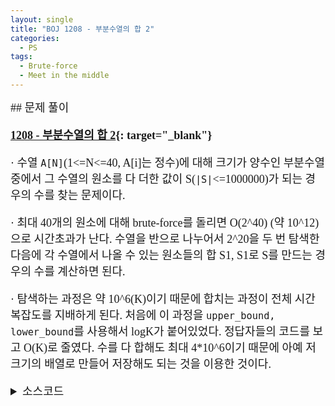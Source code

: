 ```yaml
---
layout: single
title: "BOJ 1208 - 부분수열의 합 2"
categories:
  - PS
tags:
  - Brute-force
  - Meet in the middle
---
```


<div markdown="1" style="font-size:18px;font-family:'Consolas', 맑은 고딕;">
## 문제 풀이

**[1208 - 부분수열의 합 2](https://www.acmicpc.net/problem/2580){: target="_blank"}**

· 수열 `A[N]`(1<=N<=40, A[i]는 정수)에 대해 크기가 양수인 부분수열 중에서 그 수열의 원소를 다 더한 값이 S(`|S|`<=1000000)가 되는 경우의 수를 찾는 문제이다.

· 최대 40개의 원소에 대해 brute-force를 돌리면 O(2^40) (약 10^12)으로 시간초과가 난다. 수열을 반으로 나누어서 2^20을 두 번 탐색한 다음에 각 수열에서 나올 수 있는 원소들의 합 S1, S1로 S를 만드는 경우의 수를 계산하면 된다.

· 탐색하는 과정은 약 10^6(K)이기 때문에 합치는 과정이 전체 시간복잡도를 지배하게 된다. 처음에 이 과정을 `upper_bound, lower_bound`를 사용해서 logK가 붙어있었다. 정답자들의 코드를 보고 O(K)로 줄였다. 수를 다 합해도 최대 4*10^6이기 때문에 아예 저 크기의 배열로 만들어 저장해도 되는 것을 이용한 것이다.

<details>
<summary>소스코드</summary>
<div markdown="1" style="font-size:20px;font-family:'Consolas', 맑은 고딕;">
```cpp
// #include<bits/stdc++.h>
// #define F first
// #define S second
// using namespace std;
// typedef vector<int> vi;

// int n, s, aidx, bidx, ar[40];
// long long int cnt;
// vi a, b, ra, rb;

// void f(vi& cv, vi& sv, int ci, int cs){
// 	if(ci==cv.size()){
// 		sv.push_back(cs);
// 		return;
// 	}
// 	f(cv, sv, ci+1, cs+cv[ci]);
// 	f(cv, sv, ci+1, cs);
// }

// int main()
// {
// 	cin>>n>>s;
// 	for(int i=0;i<n;i++) cin>>ar[i];
// 	for(int i=0;i<n/2;i++) a.push_back(ar[i]);
// 	for(int i=n/2;i<n;i++) b.push_back(ar[i]);
// 	f(a, ra, 0, 0);
// 	f(b, rb, 0, 0);
// 	sort(rb.begin(), rb.end());
// 	for(int i=0;i<ra.size();i++){
// 		vi::iterator iter=lower_bound(rb.begin(), rb.end(), s-ra[i]);
// 		int sz=upper_bound(rb.begin(), rb.end(), s-ra[i])-iter;
// 		if(iter==rb.end()) continue;
// 		if(*iter==s-ra[i]) cnt+=sz;
// 	}
// 	cout<<cnt-(s==0);
// }

#include<bits/stdc++.h>
using namespace std;

int n, s, ar[40], ps[4000001];
long long cnt;

void f(int ci, int cs, bool chose){
	if(ci==n/2){
		if(chose==0) return;
		if(s==cs) cnt++;
		ps[cs+2000000]++;
		return;
	}
	f(ci+1, cs+ar[ci], 1);
	f(ci+1, cs, chose);
}
void g(int ci, int cs, bool chose){
	if(ci==n){
		if(chose==0) return;
		if(s==cs) cnt++;
		if(s-cs>2000000 || s-cs<-2000000) return;
		cnt+=ps[s-cs+2000000];
		return;
	}
	g(ci+1, cs+ar[ci], 1);
	g(ci+1, cs, chose);
}

int main()
{
	cin>>n>>s;
	for(int i=0;i<n;i++) cin>>ar[i];
	
	f(0, 0, 0);
	g(n/2, 0, 0);
	cout<<cnt;
}
```
</div>
</details> 
<br>

## 풀고나서  

· logK를 없애니까 시간복잡도가 logK만큼 줄어들었다.

· Meet in the middle이라는 알고리즘을 사용하는 문제를 처음 풀어본 것 같다. [합이 0인 네 정수](https://www.acmicpc.net/problem/7453){: target="_blank"}도 Meet in the middle을 사용하긴 하지만 이를 모르고 풀었을 때였다. 이 알고리즘은 경우의 수가 너무 많아 해를 탐색할 수 없을 때 사용한다. 원래 문제를 반으로 나눠 경우의 수를 제곱근만큼 줄이는 것이다. 그리고 나온 두 부분의 결과들을 합쳐 원래 문제의 해를 찾아내는데, 이 합치는 과정이 중요한 것 같다. 합치는 데이터를 어떻게 이용하냐, 자료구조를 뭘 쓰느냐에 따라서 코드의 시간복잡도가 결정되기 때문이다. 사용하는 사람에 따라서 효율성이 달라질 수 있기 때문에 이때까지 내가 알던 알고리즘이랑은 다르게 느껴진다. 알고리즘이라기보다는 테크닉(dp같은?)이라고 느껴진다. 근데 또 greedy도 greedy 알고리즘이라고 불리는 거 보면 알맞은 호칭인 것 같기도 하다.
</div>